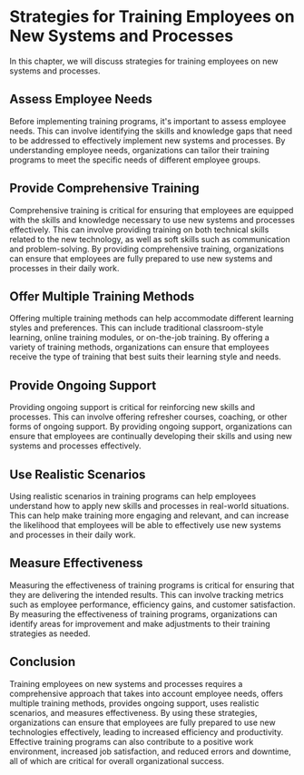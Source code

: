 Strategies for Training Employees on New Systems and Processes
==========================================================================================================================

In this chapter, we will discuss strategies for training employees on new systems and processes.

Assess Employee Needs
---------------------

Before implementing training programs, it's important to assess employee needs. This can involve identifying the skills and knowledge gaps that need to be addressed to effectively implement new systems and processes. By understanding employee needs, organizations can tailor their training programs to meet the specific needs of different employee groups.

Provide Comprehensive Training
------------------------------

Comprehensive training is critical for ensuring that employees are equipped with the skills and knowledge necessary to use new systems and processes effectively. This can involve providing training on both technical skills related to the new technology, as well as soft skills such as communication and problem-solving. By providing comprehensive training, organizations can ensure that employees are fully prepared to use new systems and processes in their daily work.

Offer Multiple Training Methods
-------------------------------

Offering multiple training methods can help accommodate different learning styles and preferences. This can include traditional classroom-style learning, online training modules, or on-the-job training. By offering a variety of training methods, organizations can ensure that employees receive the type of training that best suits their learning style and needs.

Provide Ongoing Support
-----------------------

Providing ongoing support is critical for reinforcing new skills and processes. This can involve offering refresher courses, coaching, or other forms of ongoing support. By providing ongoing support, organizations can ensure that employees are continually developing their skills and using new systems and processes effectively.

Use Realistic Scenarios
-----------------------

Using realistic scenarios in training programs can help employees understand how to apply new skills and processes in real-world situations. This can help make training more engaging and relevant, and can increase the likelihood that employees will be able to effectively use new systems and processes in their daily work.

Measure Effectiveness
---------------------

Measuring the effectiveness of training programs is critical for ensuring that they are delivering the intended results. This can involve tracking metrics such as employee performance, efficiency gains, and customer satisfaction. By measuring the effectiveness of training programs, organizations can identify areas for improvement and make adjustments to their training strategies as needed.

Conclusion
----------

Training employees on new systems and processes requires a comprehensive approach that takes into account employee needs, offers multiple training methods, provides ongoing support, uses realistic scenarios, and measures effectiveness. By using these strategies, organizations can ensure that employees are fully prepared to use new technologies effectively, leading to increased efficiency and productivity. Effective training programs can also contribute to a positive work environment, increased job satisfaction, and reduced errors and downtime, all of which are critical for overall organizational success.
